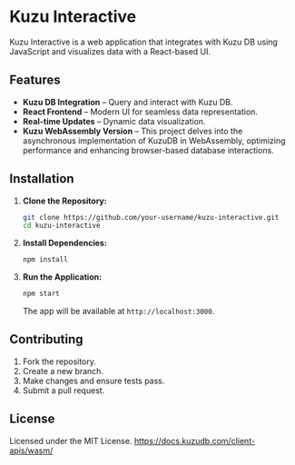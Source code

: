 # Kuzu Interactive

Kuzu Interactive is a web application that integrates with Kuzu DB using JavaScript and visualizes data with a React-based UI.

## Features
- **Kuzu DB Integration** – Query and interact with Kuzu DB.
- **React Frontend** – Modern UI for seamless data representation.
- **Real-time Updates** – Dynamic data visualization.
- **Kuzu WebAssembly Version** – This project delves into the asynchronous implementation of KuzuDB in WebAssembly, optimizing performance and enhancing browser-based database interactions.

## Installation

1. **Clone the Repository:**
   ```bash
   git clone https://github.com/your-username/kuzu-interactive.git
   cd kuzu-interactive
   ```
2. **Install Dependencies:**
   ```bash
   npm install
   ```
3. **Run the Application:**
   ```bash
   npm start
   ```
   The app will be available at `http://localhost:3000`.

## Contributing
1. Fork the repository.
2. Create a new branch.
3. Make changes and ensure tests pass.
4. Submit a pull request.

## License
Licensed under the MIT License.
https://docs.kuzudb.com/client-apis/wasm/